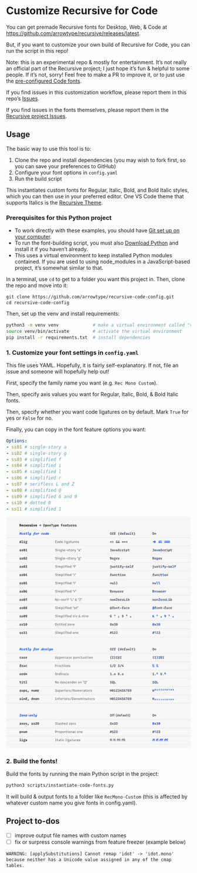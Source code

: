 # Customize Recursive for Code

You can get premade Recursive fonts for Desktop, Web, & Code at https://github.com/arrowtype/recursive/releases/latest.

But, if you want to customize your own build of Recursive for Code, you can run the script in this repo!

Note: this is an experimental repo & mostly for entertainment. It’s not really an official part of the Recursive project; I just hope it’s fun & helpful to some people. If it’s not, sorry! Feel free to make a PR to improve it, or to just use the [pre-configured Code fonts](https://github.com/arrowtype/recursive/releases/latest).

If you find issues in this customization workflow, please report them in this repo’s [Issues](https://github.com/arrowtype/recursive-code-config/issues).

If you find issues in the fonts themselves, please report them in the [Recursive project Issues](https://github.com/arrowtype/recursive/issues).


## Usage

The basic way to use this tool is to:

1. Clone the repo and install dependencies (you may wish to fork first, so you can save your preferences to GitHub)
2. Configure your font options in `config.yaml`
3. Run the build script

This instantiates custom fonts for Regular, Italic, Bold, and Bold Italic styles, which you can then use in your preferred editor. One VS Code theme that supports Italics is the [Recursive Theme](https://github.com/arrowtype/recursive-theme).


### Prerequisites for this Python project

- To work directly with these examples, you should have [Git set up on your computer](https://help.github.com/en/github/getting-started-with-github/set-up-git).
- To run the font-building script, you must also [Download Python](http://python.org/download/) and install it if you haven’t already.
- This uses a virtual environment to keep installed Python modules contained. If you are used to using node_modules in a JavaScript-based project, it’s somewhat similar to that.

In a terminal, use `cd` to get to a folder you want this project in. Then, clone the repo and move into it:

```
git clone https://github.com/arrowtype/recursive-code-config.git
cd recursive-code-config
```

Then, set up the venv and install requirements:

```bash
python3 -m venv venv             # make a virtual environment called "venv"
source venv/bin/activate         # activate the virtual environment
pip install -r requirements.txt  # install dependencies
```


### 1. Customize your font settings in `config.yaml`

This file uses YAML. Hopefully, it is fairly self-explanatory. If not, file an issue and someone will hopefully help out!

First, specify the family name you want (e.g. `Rec Mono Custom`). 

Then, specify axis values you want for Regular, Italic, Bold, & Bold Italic fonts.

Then, specify whether you want code ligatures on by default. Mark `True` for yes or `False` for no.

Finally, you can copy in the font feature options you want:

```yaml
Options:
- ss01 # single-story a
- ss02 # single-story g
- ss03 # simplified f
- ss04 # simplified i
- ss05 # simplified l
- ss06 # simplified r
- ss07 # serifless L and Z
- ss08 # simplified @
- ss09 # simplified 6 and 9
- ss10 # dotted 0
- ss11 # simplified 1
```

![OpenType features](font-data/img/recursive-ot_features.png)


### 2. Build the fonts!

Build the fonts by running the main Python script in the project:

```bash
python3 scripts/instantiate-code-fonts.py
```

It will build & output fonts to a folder like `RecMono-Custom` (this is affected by whatever custom name you give fonts in config.yaml).


## Project to-dos

- [ ] improve output file names with custom names
- [ ] fix or surpress console warnings from feature freezer (example below)

```console
WARNING: [applySubstitutions] Cannot remap 'idot' -> 'idot.mono' because neither has a Unicode value assigned in any of the cmap tables.
```
